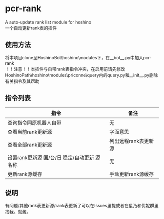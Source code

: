 # pcr-rank
A auto-update rank list module for hoshino   
一个自动更新rank表的插件   
## 使用方法
将本项目clone至HoshinoBot\hoshino\modules下，在__bot__.py中加入pcr-rank   
！！注意！！本插件与自带rank表指令冲突，在启用前请先修改HoshinoPath\hoshino\modules\priconne\query内的query.py和__init__.py删除有关指令及其帮助   
## 指令列表
| 指令 | 备注 |
| ------ | ------- |
| 查询指令同原机器人自带 | 无 |
| 查看当前rank更新源 | 字面意思 |
| 查看全部rank更新源 | 列出远程rank表更新源 |
| 设置rank更新源 国/台/日 稳定/自动更新 源名称 | 无 |
| 更新rank源缓存 | 手动更新rank源缓存 |
## 说明
有问题/其他rank表更新源/rank表更新了可以在Issues里提或者在星乃和优妮群里找我。就酱。
